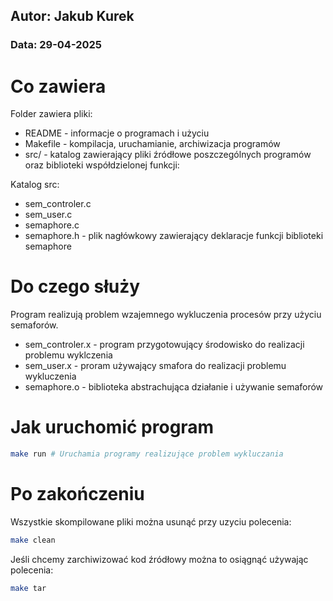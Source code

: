 ## Autor: Jakub Kurek

### Data: 29-04-2025

# Co zawiera

Folder zawiera pliki:
- README - informacje o programach i użyciu
- Makefile - kompilacja, uruchamianie, archiwizacja programów
- src/ - katalog zawierający pliki źródłowe poszczególnych programów oraz biblioteki współdzielonej funkcji:

Katalog src:
- sem_controler.c
- sem_user.c
- semaphore.c
- semaphore.h - plik nagłówkowy zawierający deklaracje funkcji biblioteki semaphore

# Do czego służy

Program realizują problem wzajemnego wykluczenia procesów przy użyciu semaforów.

- sem_controler.x - program przygotowujący środowisko do realizacji problemu wyklczenia
- sem_user.x - proram używający smafora do realizacji problemu wykluczenia
- semaphore.o - biblioteka abstrachująca działanie i używanie semaforów

# Jak uruchomić program

```bash
make run # Uruchamia programy realizujące problem wykluczania
```

# Po zakończeniu

Wszystkie skompilowane pliki można usunąć przy uzyciu polecenia:
```bash
make clean
```
Jeśli chcemy zarchiwizować kod źródłowy można to osiągnąć używając polecenia:
```bash
make tar
```